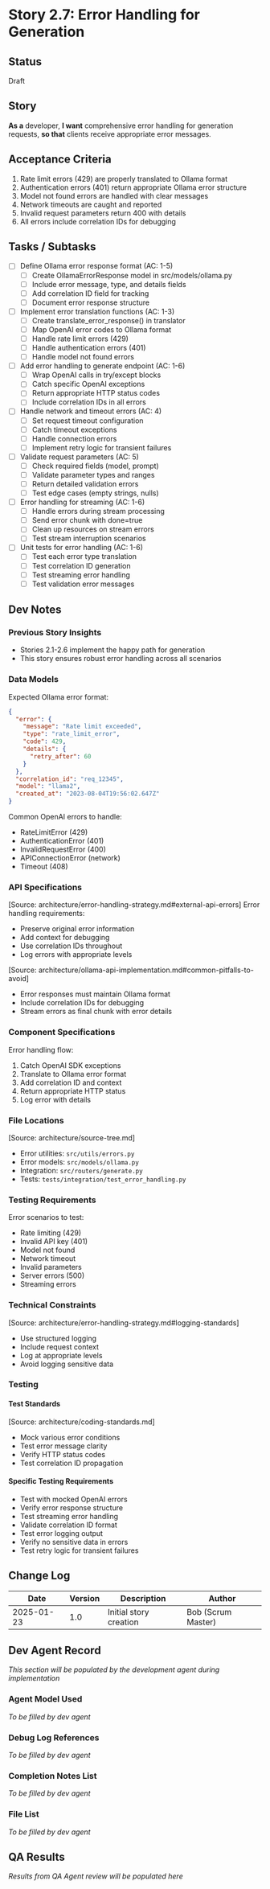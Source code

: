 # Story 2.7: Error Handling for Generation

## Status
Draft

## Story
**As a** developer,
**I want** comprehensive error handling for generation requests,
**so that** clients receive appropriate error messages.

## Acceptance Criteria
1. Rate limit errors (429) are properly translated to Ollama format
2. Authentication errors (401) return appropriate Ollama error structure
3. Model not found errors are handled with clear messages
4. Network timeouts are caught and reported
5. Invalid request parameters return 400 with details
6. All errors include correlation IDs for debugging

## Tasks / Subtasks
- [ ] Define Ollama error response format (AC: 1-5)
  - [ ] Create OllamaErrorResponse model in src/models/ollama.py
  - [ ] Include error message, type, and details fields
  - [ ] Add correlation ID field for tracking
  - [ ] Document error response structure
- [ ] Implement error translation functions (AC: 1-3)
  - [ ] Create translate_error_response() in translator
  - [ ] Map OpenAI error codes to Ollama format
  - [ ] Handle rate limit errors (429)
  - [ ] Handle authentication errors (401)
  - [ ] Handle model not found errors
- [ ] Add error handling to generate endpoint (AC: 1-6)
  - [ ] Wrap OpenAI calls in try/except blocks
  - [ ] Catch specific OpenAI exceptions
  - [ ] Return appropriate HTTP status codes
  - [ ] Include correlation IDs in all errors
- [ ] Handle network and timeout errors (AC: 4)
  - [ ] Set request timeout configuration
  - [ ] Catch timeout exceptions
  - [ ] Handle connection errors
  - [ ] Implement retry logic for transient failures
- [ ] Validate request parameters (AC: 5)
  - [ ] Check required fields (model, prompt)
  - [ ] Validate parameter types and ranges
  - [ ] Return detailed validation errors
  - [ ] Test edge cases (empty strings, nulls)
- [ ] Error handling for streaming (AC: 1-6)
  - [ ] Handle errors during stream processing
  - [ ] Send error chunk with done=true
  - [ ] Clean up resources on stream errors
  - [ ] Test stream interruption scenarios
- [ ] Unit tests for error handling (AC: 1-6)
  - [ ] Test each error type translation
  - [ ] Test correlation ID generation
  - [ ] Test streaming error handling
  - [ ] Test validation error messages

## Dev Notes

### Previous Story Insights
- Stories 2.1-2.6 implement the happy path for generation
- This story ensures robust error handling across all scenarios

### Data Models
Expected Ollama error format:
```json
{
  "error": {
    "message": "Rate limit exceeded",
    "type": "rate_limit_error",
    "code": 429,
    "details": {
      "retry_after": 60
    }
  },
  "correlation_id": "req_12345",
  "model": "llama2",
  "created_at": "2023-08-04T19:56:02.647Z"
}
```

Common OpenAI errors to handle:
- RateLimitError (429)
- AuthenticationError (401)
- InvalidRequestError (400)
- APIConnectionError (network)
- Timeout (408)

### API Specifications
[Source: architecture/error-handling-strategy.md#external-api-errors]
Error handling requirements:
- Preserve original error information
- Add context for debugging
- Use correlation IDs throughout
- Log errors with appropriate levels

[Source: architecture/ollama-api-implementation.md#common-pitfalls-to-avoid]
- Error responses must maintain Ollama format
- Include correlation IDs for debugging
- Stream errors as final chunk with error details

### Component Specifications
Error handling flow:
1. Catch OpenAI SDK exceptions
2. Translate to Ollama error format
3. Add correlation ID and context
4. Return appropriate HTTP status
5. Log error with details

### File Locations
[Source: architecture/source-tree.md]
- Error utilities: `src/utils/errors.py`
- Error models: `src/models/ollama.py`
- Integration: `src/routers/generate.py`
- Tests: `tests/integration/test_error_handling.py`

### Testing Requirements
Error scenarios to test:
- Rate limiting (429)
- Invalid API key (401)
- Model not found
- Network timeout
- Invalid parameters
- Server errors (500)
- Streaming errors

### Technical Constraints
[Source: architecture/error-handling-strategy.md#logging-standards]
- Use structured logging
- Include request context
- Log at appropriate levels
- Avoid logging sensitive data

### Testing
#### Test Standards
[Source: architecture/coding-standards.md]
- Mock various error conditions
- Test error message clarity
- Verify HTTP status codes
- Test correlation ID propagation

#### Specific Testing Requirements
- Test with mocked OpenAI errors
- Verify error response structure
- Test streaming error handling
- Validate correlation ID format
- Test error logging output
- Verify no sensitive data in errors
- Test retry logic for transient failures

## Change Log
| Date | Version | Description | Author |
|------|---------|-------------|--------|
| 2025-01-23 | 1.0 | Initial story creation | Bob (Scrum Master) |

## Dev Agent Record
*This section will be populated by the development agent during implementation*

### Agent Model Used
*To be filled by dev agent*

### Debug Log References
*To be filled by dev agent*

### Completion Notes List
*To be filled by dev agent*

### File List
*To be filled by dev agent*

## QA Results
*Results from QA Agent review will be populated here*